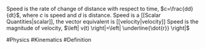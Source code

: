 Speed is the rate of change of distance with respect to time, $c=\frac{dd}{dt}$, where $c$ is speed and $d$ is distance. Speed is a [[Scalar Quantities|scalar]], the vector equivalent is [[velocity|velocity]]
Speed is the magnitude of velocity, $\left| v(t) \right|=\left| \underline{\dot{r}} \right|$ 

#Physics #Kinematics #Definition